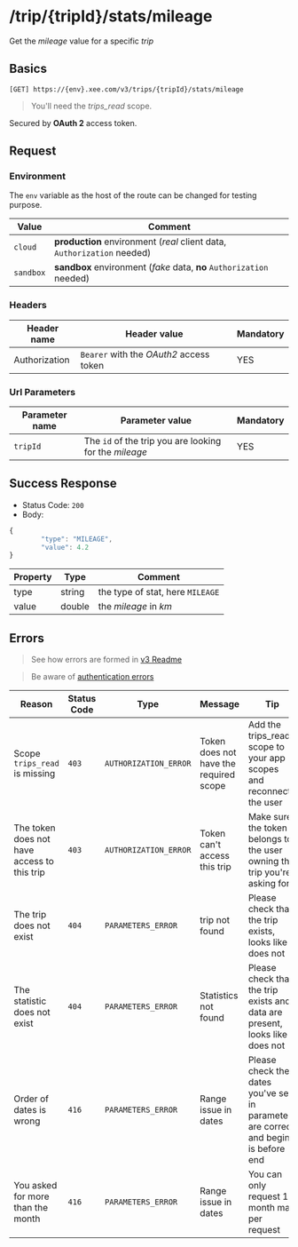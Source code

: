 # /trip/{tripId}/stats/mileage

Get the *mileage* value for a specific *trip*

## Basics

`[GET] https://{env}.xee.com/v3/trips/{tripId}/stats/mileage`

> You'll need the *trips_read* scope.

Secured by **OAuth 2** access token.

## Request

### Environment

The `env` variable as the host of the route can be changed for testing purpose.

|Value|Comment|
|---|---|
|`cloud`|**production** environment (*real* client data, `Authorization` needed)|
|`sandbox`|**sandbox** environment (*fake* data, **no** `Authorization` needed)|

### Headers

|Header name|Header value|Mandatory|
|---|---|---|
|Authorization|`Bearer` with the *OAuth2* access token|YES|

### Url Parameters

|Parameter name|Parameter value|Mandatory|
|---|---|---|
|`tripId`|The `id` of the trip you are looking for the *mileage*|YES|

## Success Response

- Status Code: `200`
- Body:

```javascript
{
       	"type": "MILEAGE",
       	"value": 4.2
}
```

|Property|Type|Comment|
|---|---|---|
|type|string|the type of stat, here `MILEAGE`|
|value|double|the *mileage* in *km*|

## Errors

> See how errors are formed in [v3 Readme](../../../README.md)

> Be aware of [authentication errors](../../../auth/README.md)

|Reason|Status Code|Type|Message|Tip|
|---|---|---|---|---|
|Scope `trips_read` is missing|`403`|`AUTHORIZATION_ERROR`|Token does not have the required scope|Add the trips_read scope to your app scopes and reconnect the user|
|The token does not have access to this trip|`403`|`AUTHORIZATION_ERROR`|Token can't access this trip|Make sure the token belongs to the user owning the trip you're asking for|
|The trip does not exist|`404`|`PARAMETERS_ERROR`|trip not found|Please check that the trip exists, looks like it does not|
|The statistic does not exist|`404`|`PARAMETERS_ERROR`|Statistics not found|Please check that the trip exists and data are present, looks like it does not|
|Order of dates is wrong|`416`|`PARAMETERS_ERROR`|Range issue in dates|Please check the dates you've set in parameters are correct and begin is before end|
|You asked for more than the month|`416`|`PARAMETERS_ERROR`|Range issue in dates|You can only request 1 month max per request|